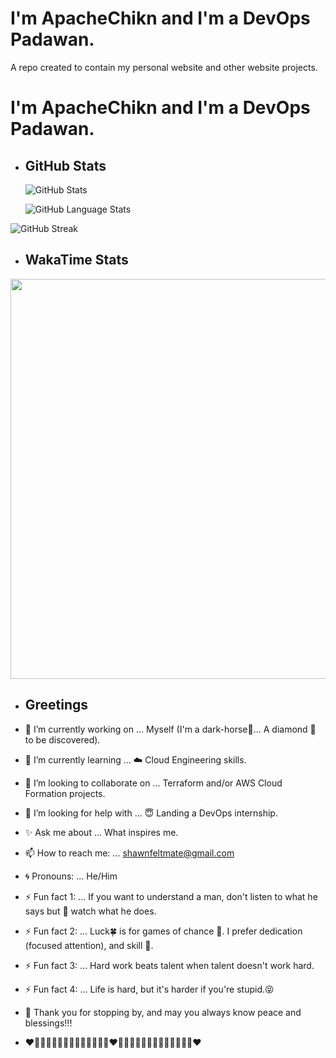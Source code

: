 # I'm ApacheChikn and I'm a DevOps Padawan.

A repo created to contain my personal website and other website projects.

# I'm ApacheChikn and I'm a DevOps Padawan.

<!-- GITHUB STATS -->
- ## GitHub Stats
  ![GitHub Stats](https://awesome-github-stats.azurewebsites.net/user-stats/ApacheChikn?cardType=github&theme=midnight-purple&preferLogin=false)

  ![GitHub Language Stats](https://github-readme-stats.vercel.app/api/top-langs/?username=ApacheChikn&theme=midnight-purple)

<!-- ![GitHub Stats-ALTERNATIVE](https://github-readme-stats.vercel.app/api?username=ApacheChikn&theme=midnight-purple&show_icons=true) -->

  ![GitHub Streak](https://streak-stats.demolab.com?user=ApacheChikn&theme=midnight-purple&mode=weekly)

<!-- WAKATIME STATS -->
- ## WakaTime Stats
<!-- START_SECTION:waka ![WakaTime Stats](https://github-readme-stats.vercel.app/api/wakatime?username=ApacheChikn) END_SECTION:waka -->

  <p><img src="https://wakatime.com/share/@ApacheChikn/db6cfdb5-7d09-4de0-840a-d70c09b9d4a2.svg" height="640" width="840"></p>

<!-- GREETING -->

- ## Greetings

- 🍄 I’m currently working on ... Myself (I'm a dark-horse🐎... A diamond 💎 to be discovered).
- 🌳 I’m currently learning ... ☁️ Cloud Engineering skills.
- 👯 I’m looking to collaborate on ... Terraform and/or AWS Cloud Formation projects.
- 💪 I’m looking for help with ... 😇 Landing a DevOps internship.
- ✨ Ask me about ... What inspires me.
- 📫 How to reach me: ... shawnfeltmate@gmail.com
- 🌀 Pronouns: ... He/Him
- ⚡ Fun fact 1: ... If you want to understand a man, don't listen to what he says but 👀 watch what he does.
- ⚡ Fun fact 2: ... Luck🍀 is for games of chance 🎲. I prefer dedication (focused attention), and skill 🎱.
- ⚡ Fun fact 3: ... Hard work beats talent when talent doesn't work hard.
- ⚡ Fun fact 4: ... Life is hard, but it's harder if you're stupid.😝
- 🌿 Thank you for stopping by, and may you always know peace and blessings!!!
- ❤️🩷🧡💛💚💙🩵💜🩵💙💚💛🧡🩷❤️🩷🧡💛💚💙🩵💜🩵💙💚💛🧡🩷❤️
